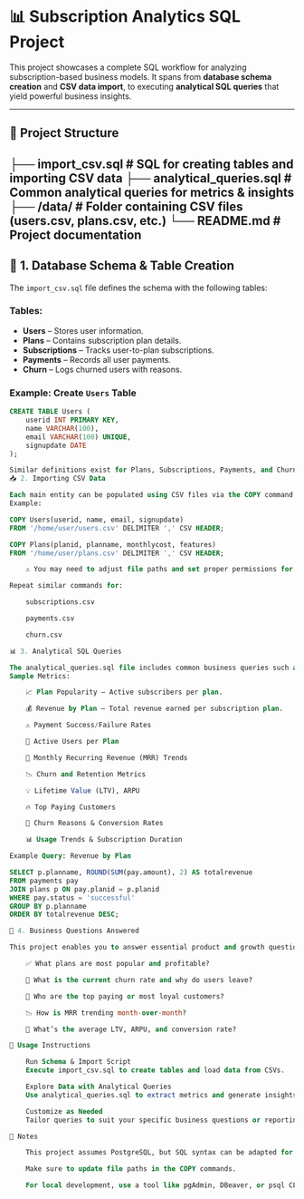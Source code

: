 # 📊 Subscription Analytics SQL Project

This project showcases a complete SQL workflow for analyzing subscription-based business models. It spans from **database schema creation** and **CSV data import**, to executing **analytical SQL queries** that yield powerful business insights.

---

## 📁 Project Structure

├── import_csv.sql # SQL for creating tables and importing CSV data
├── analytical_queries.sql # Common analytical queries for metrics & insights
├── /data/ # Folder containing CSV files (users.csv, plans.csv, etc.)
└── README.md # Project documentation
---

## 🧱 1. Database Schema & Table Creation

The `import_csv.sql` file defines the schema with the following tables:

### Tables:

- **Users** – Stores user information.
- **Plans** – Contains subscription plan details.
- **Subscriptions** – Tracks user-to-plan subscriptions.
- **Payments** – Records all user payments.
- **Churn** – Logs churned users with reasons.

### Example: Create `Users` Table

```sql
CREATE TABLE Users (
    userid INT PRIMARY KEY,
    name VARCHAR(100),
    email VARCHAR(100) UNIQUE,
    signupdate DATE
);

Similar definitions exist for Plans, Subscriptions, Payments, and Churn tables.
📥 2. Importing CSV Data

Each main entity can be populated using CSV files via the COPY command.
Example:

COPY Users(userid, name, email, signupdate)
FROM '/home/user/users.csv' DELIMITER ',' CSV HEADER;

COPY Plans(planid, planname, monthlycost, features)
FROM '/home/user/plans.csv' DELIMITER ',' CSV HEADER;

    ⚠️ You may need to adjust file paths and set proper permissions for server-side file access.

Repeat similar commands for:

    subscriptions.csv

    payments.csv

    churn.csv

📊 3. Analytical SQL Queries

The analytical_queries.sql file includes common business queries such as:
Sample Metrics:

    📈 Plan Popularity – Active subscribers per plan.

    💰 Revenue by Plan – Total revenue earned per subscription plan.

    ⚠️ Payment Success/Failure Rates

    👤 Active Users per Plan

    📆 Monthly Recurring Revenue (MRR) Trends

    📉 Churn and Retention Metrics

    💡 Lifetime Value (LTV), ARPU

    🔥 Top Paying Customers

    🛑 Churn Reasons & Conversion Rates

    📊 Usage Trends & Subscription Duration

Example Query: Revenue by Plan

SELECT p.planname, ROUND(SUM(pay.amount), 2) AS totalrevenue
FROM payments pay
JOIN plans p ON pay.planid = p.planid
WHERE pay.status = 'successful'
GROUP BY p.planname
ORDER BY totalrevenue DESC;

📌 4. Business Questions Answered

This project enables you to answer essential product and growth questions:

    ✅ What plans are most popular and profitable?

    🔄 What is the current churn rate and why do users leave?

    💎 Who are the top paying or most loyal customers?

    📉 How is MRR trending month-over-month?

    🧮 What’s the average LTV, ARPU, and conversion rate?

🚀 Usage Instructions

    Run Schema & Import Script
    Execute import_csv.sql to create tables and load data from CSVs.

    Explore Data with Analytical Queries
    Use analytical_queries.sql to extract metrics and generate insights.

    Customize as Needed
    Tailor queries to suit your specific business questions or reporting needs.

📌 Notes

    This project assumes PostgreSQL, but SQL syntax can be adapted for MySQL, SQLite, etc.

    Make sure to update file paths in the COPY commands.

    For local development, use a tool like pgAdmin, DBeaver, or psql CLI.
